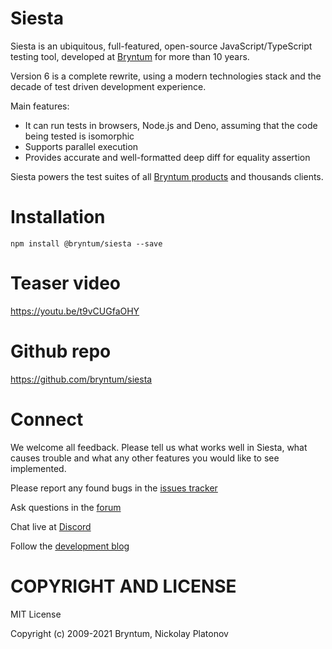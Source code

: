 Siesta
======

Siesta is an ubiquitous, full-featured, open-source JavaScript/TypeScript testing tool, 
developed at [Bryntum](https://www.bryntum.com/) for more than 10 years.

Version 6 is a complete rewrite, using a modern technologies stack and the decade of test driven development experience.

Main features:

- It can run tests in browsers, Node.js and Deno, assuming that the code being tested is isomorphic
- Supports parallel execution
- Provides accurate and well-formatted deep diff for equality assertion

Siesta powers the test suites of all [Bryntum products](https://www.bryntum.com) and thousands clients. 

Installation
=============

```
npm install @bryntum/siesta --save 
```

Teaser video
===========

https://youtu.be/t9vCUGfaOHY

Github repo
===========

https://github.com/bryntum/siesta

Connect
=======

We welcome all feedback. Please tell us what works well in Siesta, what causes trouble and what any other features you would like to see implemented.

Please report any found bugs in the [issues tracker](https://github.com/bryntum/siesta/issues)

Ask questions in the [forum](https://bryntum.com/forum/viewforum.php?f=20)

Chat live at [Discord](https://discord.gg/jErxFxY)

Follow the [development blog](https://www.bryntum.com/blog/)


COPYRIGHT AND LICENSE
=================

MIT License

Copyright (c) 2009-2021 Bryntum, Nickolay Platonov
